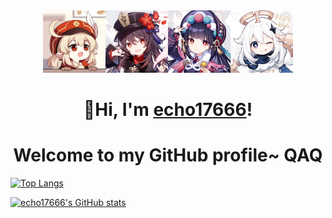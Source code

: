 <center class="half">
  <img src="./klee.jpg" width="100px" height="100px"><img src="./hutao.jpg" width="100px"><img src="./yunjin.jpg" width="100px"><img src="./paimon.jpg" width="100px">
  </center>

<h1 align="center">👋Hi, I'm <a href="https://github.com/echo17666">echo17666</a>!</h1>
<h1 align="center">Welcome to my GitHub profile~ QAQ</h1>



[![Top Langs](https://github-readme-stats.vercel.app/api/top-langs/?username=echo17666)](https://github.com/echo17666/github-readme-stats)






[![echo17666's GitHub stats](https://github-readme-stats.vercel.app/api?username=echo17666)](https://github.com/echo17666/github-readme-stats)

